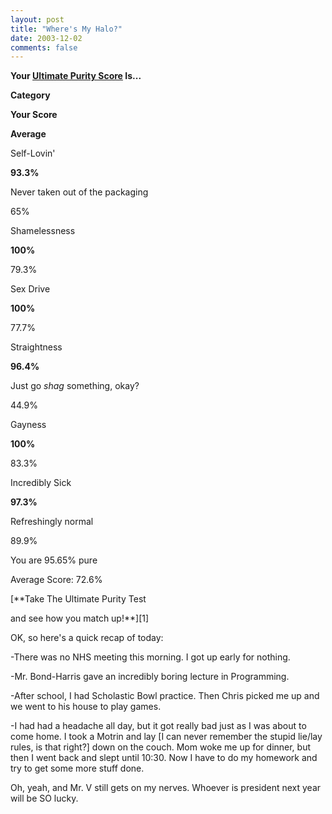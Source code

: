 ```yaml
---
layout: post
title: "Where's My Halo?"
date: 2003-12-02
comments: false
---
```

**Your [Ultimate Purity Score][0] Is...**




**Category**




**Your Score**




**Average**




Self-Lovin'




**93.3%**




Never taken out of the packaging




65%




Shamelessness




**100%**




79.3%




Sex Drive




**100%**




77.7%




Straightness




**96.4%**




Just go _shag_ something, okay?




44.9%




Gayness




**100%**




83.3%




Incredibly Sick




**97.3%**




Refreshingly normal




89.9%




You are 95.65% pure




Average Score: 72.6%




\[\*\*Take The Ultimate Purity Test

and see how you match up!\*\*\]\[1\]




OK, so here's a quick recap of today:




-There was no NHS meeting this morning. I got up early for nothing.




-Mr. Bond-Harris gave an incredibly boring lecture in Programming.




-After school, I had Scholastic Bowl practice. Then Chris picked me up and we
went to his house to play games.




-I had had a headache all day, but it got really bad just as I was about to
come home. I took a Motrin and lay \[I can never remember the stupid lie/lay
rules, is that right?\] down on the couch. Mom woke me up for dinner, but then
I went back and slept until 10:30\. Now I have to do my homework and try to get
some more stuff done.




Oh, yeah, and Mr. V still gets on my nerves. Whoever is president next year
will be SO lucky.



[0]: http://www.theferrett.com/purity

